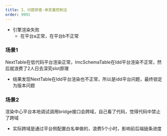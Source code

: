 ```yaml
---
title: I、问题排查-单变量控制法
order: 9991
---
```

+ 引擎渲染失败
  + 在平台a正常，在平台b不正常


### 场景1
NextTable在低代码平台渲染正常，ImcSchemaTable在Idd平台渲染不正常，然后就浪费了2人日去深究slot原理
+ 结果发现NextTable在Idd平台渲染也不正常，所以是idd平台问题，最终锁定为版本问题

### 场景2
渲染中心平台本地调试调用bridge接口会跨域，自己看了代码，觉得代码中禁止了跨域
+ 实际跨域是通过平台侧配置白名单做的，浪费5个小时，影响前后端链条进度